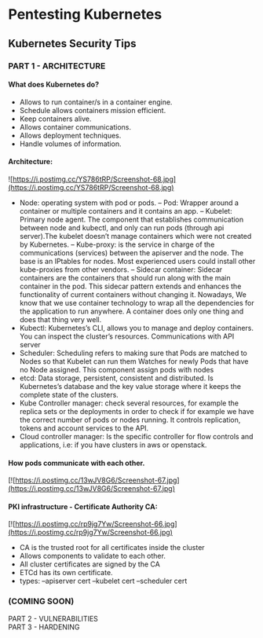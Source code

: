 # Pentesting Kubernetes

## Kubernetes Security Tips

### PART 1 - ARCHITECTURE

#### What does Kubernetes do?

* Allows to run container/s in a container engine.
* Schedule allows containers mission efficient.
* Keep containers alive.
* Allows container communications.
* Allows deployment techniques.
* Handle volumes of information.

#### Architecture:

![https://i.postimg.cc/YS786tRP/Screenshot-68.jpg](https://i.postimg.cc/YS786tRP/Screenshot-68.jpg)

* Node: operating system with pod or pods. – Pod: Wrapper around a container or multiple containers and it contains an app. – Kubelet: Primary node agent. The component that establishes communication between node and kubectl, and only can run pods \(through api server\).The kubelet doesn’t manage containers which were not created by Kubernetes. – Kube-proxy: is the service in charge of the communications \(services\) between the apiserver and the node. The base is an IPtables for nodes. Most experienced users could install other kube-proxies from other vendors. – Sidecar container: Sidecar containers are the containers that should run along with the main container in the pod. This sidecar pattern extends and enhances the functionality of current containers without changing it. Nowadays, We know that we use container technology to wrap all the dependencies for the application to run anywhere. A container does only one thing and does that thing very well.
* Kubectl: Kubernetes’s CLI, allows you to manage and deploy containers. You can inspect the cluster’s resources. Communications with API server
* Scheduler: Scheduling refers to making sure that Pods are matched to Nodes so that Kubelet can run them Watches for newly Pods that have no Node assigned. This component assign pods with nodes
* etcd: Data storage, persistent, consistent and distributed. Is Kubernetes’s database and the key value storage where it keeps the complete state of the clusters.
* Kube Controller manager: check several resources, for example the replica sets or the deployments in order to check if for example we have the correct number of pods or nodes running. It controls replication, tokens and account services to the API.
* Cloud controller manager: Is the specific controller for flow controls and applications, i.e: if you have clusters in aws or openstack.

#### How pods communicate with each other.

\[![https://i.postimg.cc/13wJV8G6/Screenshot-67.jpg](https://i.postimg.cc/13wJV8G6/Screenshot-67.jpg)

#### PKI infrastructure - Certificate Authority CA:

\[![https://i.postimg.cc/rp9jg7Yw/Screenshot-66.jpg](https://i.postimg.cc/rp9jg7Yw/Screenshot-66.jpg)

* CA is the trusted root for all certificates inside the cluster
* Allows components to validate to each other.
* All cluster certificates are signed by the CA
* ETCd has its own certificate.
* types: –apiserver cert –kubelet cert –scheduler cert

### \(COMING SOON\)

PART 2 - VULNERABILITIES  
PART 3 - HARDENING


